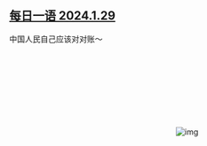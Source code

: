<!--1738254136000-->
[每日一语 2024.1.29](https://chinadigitaltimes.net/chinese/715469.html)
------

<p>中国人民自己应该对对账～  </p><p><img decoding="async" src="data:image/svg+xml,%3Csvg%20xmlns='http://www.w3.org/2000/svg'%20viewBox='0%200%200%200'%3E%3C/svg%3E" alt="img" data-lazy-src="https://chinadigitaltimes.net/chinese/files/2025/01/2025.1.29.png"><noscript><img decoding="async" src="https://chinadigitaltimes.net/chinese/files/2025/01/2025.1.29.png" alt="img"></noscript></p><div class="addtoany_share_save_container addtoany_content addtoany_content_bottom"><div class="a2a_kit a2a_kit_size_32 addtoany_list" data-a2a-url="https://chinadigitaltimes.net/chinese/715469.html" data-a2a-title="每日一语 2024.1.29"><a class="a2a_button_facebook" href="https://www.addtoany.com/add_to/facebook?linkurl=https%3A%2F%2Fchinadigitaltimes.net%2Fchinese%2F715469.html&amp;linkname=%E6%AF%8F%E6%97%A5%E4%B8%80%E8%AF%AD%202024.1.29" title="Facebook" rel="nofollow noopener" target="_blank"></a><a class="a2a_button_twitter" href="https://www.addtoany.com/add_to/twitter?linkurl=https%3A%2F%2Fchinadigitaltimes.net%2Fchinese%2F715469.html&amp;linkname=%E6%AF%8F%E6%97%A5%E4%B8%80%E8%AF%AD%202024.1.29" title="Twitter" rel="nofollow noopener" target="_blank"></a><a class="a2a_button_telegram" href="https://www.addtoany.com/add_to/telegram?linkurl=https%3A%2F%2Fchinadigitaltimes.net%2Fchinese%2F715469.html&amp;linkname=%E6%AF%8F%E6%97%A5%E4%B8%80%E8%AF%AD%202024.1.29" title="Telegram" rel="nofollow noopener" target="_blank"></a><a class="a2a_button_reddit" href="https://www.addtoany.com/add_to/reddit?linkurl=https%3A%2F%2Fchinadigitaltimes.net%2Fchinese%2F715469.html&amp;linkname=%E6%AF%8F%E6%97%A5%E4%B8%80%E8%AF%AD%202024.1.29" title="Reddit" rel="nofollow noopener" target="_blank"></a><a class="a2a_button_whatsapp" href="https://www.addtoany.com/add_to/whatsapp?linkurl=https%3A%2F%2Fchinadigitaltimes.net%2Fchinese%2F715469.html&amp;linkname=%E6%AF%8F%E6%97%A5%E4%B8%80%E8%AF%AD%202024.1.29" title="WhatsApp" rel="nofollow noopener" target="_blank"></a><a class="a2a_button_email" href="https://www.addtoany.com/add_to/email?linkurl=https%3A%2F%2Fchinadigitaltimes.net%2Fchinese%2F715469.html&amp;linkname=%E6%AF%8F%E6%97%A5%E4%B8%80%E8%AF%AD%202024.1.29" title="Email" rel="nofollow noopener" target="_blank"></a><a class="a2a_button_copy_link" href="https://www.addtoany.com/add_to/copy_link?linkurl=https%3A%2F%2Fchinadigitaltimes.net%2Fchinese%2F715469.html&amp;linkname=%E6%AF%8F%E6%97%A5%E4%B8%80%E8%AF%AD%202024.1.29" title="Copy Link" rel="nofollow noopener" target="_blank"></a><a class="a2a_dd addtoany_share_save addtoany_share" href="https://www.addtoany.com/share"></a></div></div>
